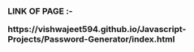 <h3>LINK OF PAGE :- <p> https://vishwajeet594.github.io/Javascript-Projects/Password-Generator/index.html</p></h3>
